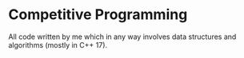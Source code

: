 # Competitive Programming

All code written by me which in any way involves data structures and algorithms (mostly in C++ 17).
